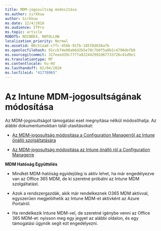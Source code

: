 ```yaml
---
title: MDM-jogosultság módosítása
ms.author: sirkkuw
author: Sirkkuw
ms.date: 12/4/2018
ms.audience: ITPro
ms.topic: article
ROBOTS: NOINDEX, NOFOLLOW
localization_priority: Normal
ms.assetid: 08c51aa6-cffc-456b-91fb-185f0d636afb
ms.openlocfilehash: 91ccb74e00ab6d2b5e78c7b0f5a0b1c4790defb8
ms.sourcegitcommit: 317eeed39c7777a922442992d67733726c41d9e1
ms.translationtype: MT
ms.contentlocale: hu-HU
ms.lasthandoff: 02/04/2020
ms.locfileid: "41770965"
---
```

# <a name="change-intune-mdm-authority"></a>Az Intune MDM-jogosultságának módosítása

Az MDM-jogosultságot támogatási eset megnyitása nélkül módosíthatja. Az alábbi dokumentumokban talál utasításokat:
  
- [Az MDM-jogosultság módosítása a Configuration Managerről az Intune önálló szolgáltatására](https://docs.microsoft.com/configmgr/mdm/deploy-use/migrate-change-mdm-authority)
    
- [Az MDM-jogosultság módosítása az Intune önálló ról a Configuration Managerre](https://docs.microsoft.com/configmgr/mdm/deploy-use/change-mdm-authority)
    
 **MDM Hatóság Együttélés**
  
- Mindkét MDM-hatóság egyidejűleg is aktív lehet, ha már engedélyezve van az Office 365 MDM, de ki szeretné próbálni az Intune MDM szolgáltatást.
    
- Azok a rendszergazdák, akik már rendelkeznek O365 MDM aktívval, egyszerűen megjelölhetik az Intune MDM-et aktívként az Azure Portalról.
    
- Ha rendelkezik Intune MDM-vel, de szeretné igénybe venni az Office 365 MDM-et: nyisson meg egy jegyet az alábbi oldalon, és egy támogatási ügynök segít ezt engedélyezni.
    


